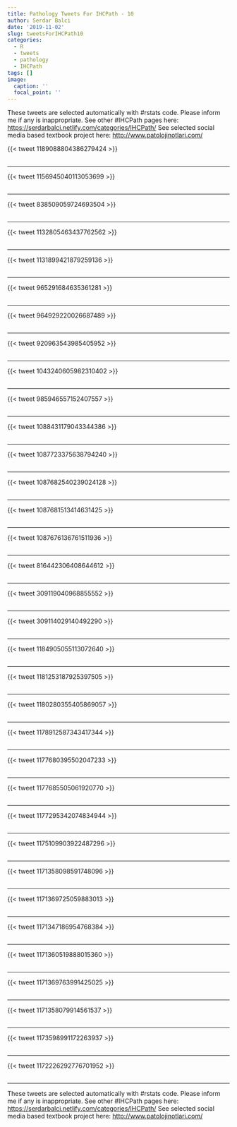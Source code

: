 ```yaml
---
title: Pathology Tweets For IHCPath - 10
author: Serdar Balci
date: '2019-11-02'
slug: tweetsForIHCPath10
categories:
  - R
  - tweets
  - pathology
  - IHCPath
tags: []
image:
  caption: ''
  focal_point: ''
---
```



These tweets are selected automatically with #rstats code. Please inform me if any is inappropriate.
See other #IHCPath pages here: https://serdarbalci.netlify.com/categories/IHCPath/ 
See selected social media based textbook project here: http://www.patolojinotlari.com/

{{< tweet 1189088804386279424 >}}
<br>
<br>
<hr>
{{< tweet 1156945040113053699 >}}
<br>
<br>
<hr>
{{< tweet 838509059724693504 >}}
<br>
<br>
<hr>
{{< tweet 1132805463437762562 >}}
<br>
<br>
<hr>
{{< tweet 1131899421879259136 >}}
<br>
<br>
<hr>
{{< tweet 965291684635361281 >}}
<br>
<br>
<hr>
{{< tweet 964929220026687489 >}}
<br>
<br>
<hr>
{{< tweet 920963543985405952 >}}
<br>
<br>
<hr>
{{< tweet 1043240605982310402 >}}
<br>
<br>
<hr>
{{< tweet 985946557152407557 >}}
<br>
<br>
<hr>
{{< tweet 1088431179043344386 >}}
<br>
<br>
<hr>
{{< tweet 1087723375638794240 >}}
<br>
<br>
<hr>
{{< tweet 1087682540239024128 >}}
<br>
<br>
<hr>
{{< tweet 1087681513414631425 >}}
<br>
<br>
<hr>
{{< tweet 1087676136761511936 >}}
<br>
<br>
<hr>
{{< tweet 816442306408644612 >}}
<br>
<br>
<hr>
{{< tweet 309119040968855552 >}}
<br>
<br>
<hr>
{{< tweet 309114029140492290 >}}
<br>
<br>
<hr>
{{< tweet 1184905055113072640 >}}
<br>
<br>
<hr>
{{< tweet 1181253187925397505 >}}
<br>
<br>
<hr>
{{< tweet 1180280355405869057 >}}
<br>
<br>
<hr>
{{< tweet 1178912587343417344 >}}
<br>
<br>
<hr>
{{< tweet 1177680395502047233 >}}
<br>
<br>
<hr>
{{< tweet 1177685505061920770 >}}
<br>
<br>
<hr>
{{< tweet 1177295342074834944 >}}
<br>
<br>
<hr>
{{< tweet 1175109903922487296 >}}
<br>
<br>
<hr>
{{< tweet 1171358098591748096 >}}
<br>
<br>
<hr>
{{< tweet 1171369725059883013 >}}
<br>
<br>
<hr>
{{< tweet 1171347186954768384 >}}
<br>
<br>
<hr>
{{< tweet 1171360519888015360 >}}
<br>
<br>
<hr>
{{< tweet 1171369763991425025 >}}
<br>
<br>
<hr>
{{< tweet 1171358079914561537 >}}
<br>
<br>
<hr>
{{< tweet 1173598991172263937 >}}
<br>
<br>
<hr>
{{< tweet 1172226292776701952 >}}
<br>
<br>
<hr>


These tweets are selected automatically with #rstats code. Please inform me if any is inappropriate.
See other #IHCPath pages here: https://serdarbalci.netlify.com/categories/IHCPath/ 
See selected social media based textbook project here: http://www.patolojinotlari.com/
